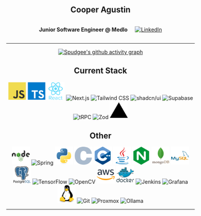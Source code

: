 <div align="center">
<h2>Cooper Agustin</h2>
<div style="display: flex; flex-direction: row; align-items: center; justify-content: center; gap: 20px; ">
  <p><strong>Junior Software Engineer @ Medlo</strong></p>
  
  [![LinkedIn](https://img.shields.io/badge/linkedin-0a77b6?style=for-the-badge&logo=linkedin&logoColor=white)](https://www.linkedin.com/in/cooper.agustin)
</div>


---
[![Spudgee's github activity graph](https://github-readme-activity-graph.vercel.app/graph?username=Spudgee&bg_color=0d1117&color=ffffff&line=ffffff&point=ffffff&area=true&hide_border=true&custom_title=Activity%20Graph)](https://github.com/ashutosh00710/github-readme-activity-graph)


<div align="center">

## Current Stack

<img src="https://raw.githubusercontent.com/devicons/devicon/master/icons/javascript/javascript-original.svg" width="48" height="48" alt="JavaScript" />
<img src="https://raw.githubusercontent.com/devicons/devicon/master/icons/typescript/typescript-original.svg" width="48" height="48" alt="TypeScript" />
<img src="https://raw.githubusercontent.com/devicons/devicon/master/icons/react/react-original-wordmark.svg" width="48" height="48" alt="React" />
<img src="https://cdn.worldvectorlogo.com/logos/nextjs-2.svg" width="48" height="48" alt="Next.js" />
<img src="https://www.vectorlogo.zone/logos/tailwindcss/tailwindcss-icon.svg" width="48" height="48" alt="Tailwind CSS" />
<img src="https://images.seeklogo.com/logo-png/51/2/shadcn-ui-logo-png_seeklogo-519786.png" width="48" height="48" alt="shadcn/ui" />
<img src="https://i.pinimg.com/474x/cb/03/e4/cb03e4961860f0271e6ac73e663f26fa.jpg" width="48" height="48" alt="Supabase" />
<img src="https://trpc.io/img/logo.svg" width="48" height="48" alt="tRPC" />
<img src="https://zod.dev/_next/image?url=%2Flogo%2Flogo-glow.png&w=256&q=100" width="48" height="48" alt="Zod" />
<img src="https://raw.githubusercontent.com/devicons/devicon/master/icons/vercel/vercel-original.svg" width="48" height="48" alt="Vercel" />


## Other 

<img src="https://raw.githubusercontent.com/devicons/devicon/master/icons/nodejs/nodejs-original-wordmark.svg" width="48" height="48" alt="Node.js" />
<img src="https://www.vectorlogo.zone/logos/springio/springio-icon.svg" width="48" height="48" alt="Spring" />
<img src="https://raw.githubusercontent.com/devicons/devicon/master/icons/python/python-original.svg" width="48" height="48" alt="Python" />
<img src="https://raw.githubusercontent.com/devicons/devicon/master/icons/c/c-original.svg" width="48" height="48" alt="C" />
<img src="https://raw.githubusercontent.com/devicons/devicon/master/icons/cplusplus/cplusplus-original.svg" width="48" height="48" alt="C++" />
<img src="https://raw.githubusercontent.com/devicons/devicon/master/icons/java/java-original.svg" width="48" height="48" alt="Java" />
<img src="https://raw.githubusercontent.com/devicons/devicon/master/icons/nginx/nginx-original.svg" width="48" height="48" alt="Nginx" />
<img src="https://raw.githubusercontent.com/devicons/devicon/master/icons/mongodb/mongodb-original-wordmark.svg" width="48" height="48" alt="MongoDB" />
<img src="https://raw.githubusercontent.com/devicons/devicon/master/icons/mysql/mysql-original-wordmark.svg" width="48" height="48" alt="MySQL" />
<img src="https://raw.githubusercontent.com/devicons/devicon/master/icons/postgresql/postgresql-original-wordmark.svg" width="48" height="48" alt="PostgreSQL" />
<img src="https://www.vectorlogo.zone/logos/tensorflow/tensorflow-icon.svg" width="48" height="48" alt="TensorFlow" />
<img src="https://www.vectorlogo.zone/logos/opencv/opencv-icon.svg" width="48" height="48" alt="OpenCV" />
<img src="https://raw.githubusercontent.com/devicons/devicon/master/icons/amazonwebservices/amazonwebservices-original-wordmark.svg" width="48" height="48" alt="AWS" />
<img src="https://raw.githubusercontent.com/devicons/devicon/master/icons/docker/docker-original-wordmark.svg" width="48" height="48" alt="Docker" />
<img src="https://www.vectorlogo.zone/logos/jenkins/jenkins-icon.svg" width="48" height="48" alt="Jenkins" />
<img src="https://www.vectorlogo.zone/logos/grafana/grafana-icon.svg" width="48" height="48" alt="Grafana" />
<img src="https://raw.githubusercontent.com/devicons/devicon/master/icons/linux/linux-original.svg" width="48" height="48" alt="Linux" />
<img src="https://www.vectorlogo.zone/logos/git-scm/git-scm-icon.svg" width="48" height="48" alt="Git" />
<img src="https://avatars.githubusercontent.com/u/2678585?s=200&v=4" width="48" height="48" alt="Proxmox" />
<img src="https://avatars.githubusercontent.com/u/151674099?s=200&v=4" width="48" height="48" alt="Ollama" />


---



</div>


